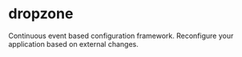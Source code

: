 dropzone
========

Continuous event based configuration framework. Reconfigure your application based on external changes.

